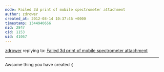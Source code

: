 ```yaml
---
node: Failed 3d print of mobile spectrometer attachment
author: zdrower
created_at: 2012-08-14 10:37:46 +0000
timestamp: 1344940666
nid: 2847
cid: 1153
uid: 41067
---
```




[zdrower](../profile/zdrower) replying to: [Failed 3d print of mobile spectrometer attachment](../notes/warren/7-17-2012/failed-3d-print-mobile-spectrometer-attachment)

----
Awsome thing you have created :)